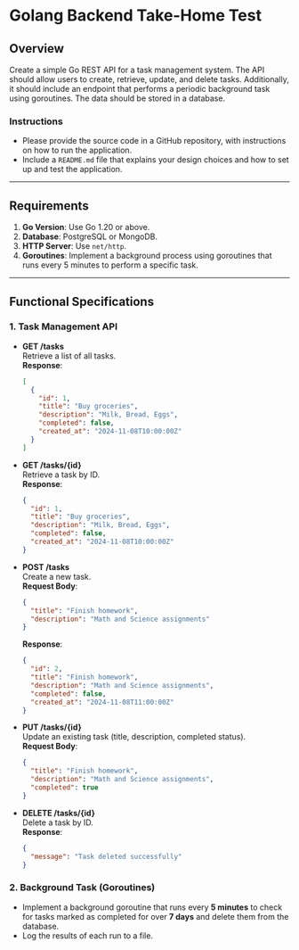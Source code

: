 
# Golang Backend Take-Home Test

## Overview
Create a simple Go REST API for a task management system. The API should allow users to create, retrieve, update, and delete tasks. Additionally, it should include an endpoint that performs a periodic background task using goroutines. The data should be stored in a  database.

### Instructions
- Please provide the source code in a GitHub repository, with instructions on how to run the application.
- Include a `README.md` file that explains your design choices and how to set up and test the application.

---

## Requirements
1. **Go Version**: Use Go 1.20 or above.
2. **Database**: PostgreSQL or MongoDB.
3. **HTTP Server**: Use `net/http`.
4. **Goroutines**: Implement a background process using goroutines that runs every 5 minutes to perform a specific task.

---

## Functional Specifications

### 1. Task Management API

- **GET /tasks**  
  Retrieve a list of all tasks.  
  **Response**:
  ```json
  [
    {
      "id": 1,
      "title": "Buy groceries",
      "description": "Milk, Bread, Eggs",
      "completed": false,
      "created_at": "2024-11-08T10:00:00Z"
    }
  ]
  ```

- **GET /tasks/{id}**  
  Retrieve a task by ID.  
  **Response**:
  ```json
  {
    "id": 1,
    "title": "Buy groceries",
    "description": "Milk, Bread, Eggs",
    "completed": false,
    "created_at": "2024-11-08T10:00:00Z"
  }
  ```

- **POST /tasks**  
  Create a new task.  
  **Request Body**:
  ```json
  {
    "title": "Finish homework",
    "description": "Math and Science assignments"
  }
  ```  
  **Response**:
  ```json
  {
    "id": 2,
    "title": "Finish homework",
    "description": "Math and Science assignments",
    "completed": false,
    "created_at": "2024-11-08T11:00:00Z"
  }
  ```

- **PUT /tasks/{id}**  
  Update an existing task (title, description, completed status).  
  **Request Body**:
  ```json
  {
    "title": "Finish homework",
    "description": "Math and Science assignments",
    "completed": true
  }
  ```

- **DELETE /tasks/{id}**  
  Delete a task by ID.  
  **Response**:  
  ```json
  {
    "message": "Task deleted successfully"
  }
  ```

### 2. Background Task (Goroutines)
- Implement a background goroutine that runs every **5 minutes** to check for tasks marked as completed for over **7 days** and delete them from the database.
- Log the results of each run to a file.


